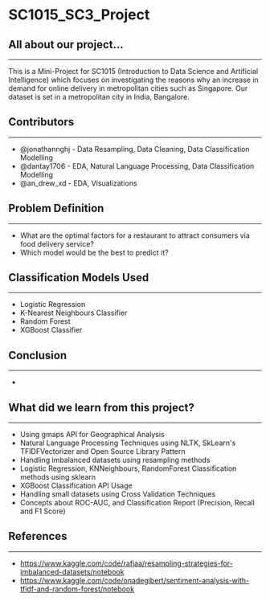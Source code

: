 # SC1015_SC3_Project

## All about our project...
---
This is a Mini-Project for SC1015 (Introduction to Data Science and Artificial Intelligence) which focuses on investigating the reasons why an increase in demand for online delivery in metropolitan cities such as Singapore. Our dataset is set in a metropolitan city in India, Bangalore.

## Contributors
---
- @jonathannghj - Data Resampling, Data Cleaning, Data Classification Modelling
- @dantay1706 - EDA, Natural Language Processing, Data Classification Modelling
- @an_drew_xd - EDA, Visualizations

## Problem Definition
---
- What are the optimal factors for a restaurant to attract consumers via food delivery service?
- Which model would be the best to predict it?

## Classification Models Used
---
- Logistic Regression
- K-Nearest Neighbours Classifier
- Random Forest
- XGBoost Classifier

## Conclusion
---
-

## What did we learn from this project?
---
- Using gmaps API for Geographical Analysis
- Natural Language Processing Techniques using NLTK, SkLearn's TFIDFVectorizer and Open Source Library Pattern
- Handling imbalanced datasets using resampling methods
- Logistic Regression, KNNeighbours, RandomForest Classification methods using sklearn
- XGBoost Classification API Usage
- Handling small datasets using Cross Validation Techniques
- Concepts about ROC-AUC, and Classification Report (Precision, Recall and F1 Score)



## References
---
- https://www.kaggle.com/code/rafjaa/resampling-strategies-for-imbalanced-datasets/notebook
- https://www.kaggle.com/code/onadegibert/sentiment-analysis-with-tfidf-and-random-forest/notebook
